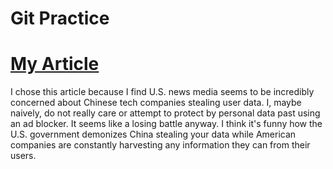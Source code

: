 # Git Practice

# [My Article](https://abcnews.go.com/US/deepseek-coding-capability-transfer-users-data-directly-chinese/story?id=118465451)

I chose this article because I find U.S. news media seems to be incredibly concerned about Chinese tech companies stealing user data. I, maybe naively, do not really care or attempt to protect by personal data past using an ad blocker. It seems like a losing battle anyway. I think it's funny how the U.S. government demonizes China stealing your data while American companies are constantly harvesting any information they can from their users. 